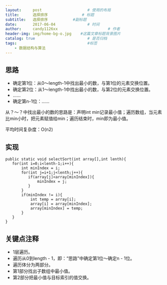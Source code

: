 ```yaml
---
layout:     post                    # 使用的布局
title:      选择排序               # 标题 
subtitle:   选择排序           #副标题
date:       2017-06-04              # 时间
author:     candy1126xx                      # 作者
header-img: img/home-bg-o.jpg    #这篇文章标题背景图片
catalog: true                       # 是否归档
tags:                               #标签
    - 数据结构与算法
---
```


## 思路
* 确定第1位：从0～length-1中找出最小的数，与第1位的元素交换位置。
* 确定第2位：从1～length-1中找出最小的数，与第2位的元素交换位置。
* ......
* 确定第n-1位：......

从？～？中找出最小的数的思路是：声明int min记录最小值；遍历数组，当元素比min小时，把元素赋值给min；遍历结束时，min即为最小值。

平均时间复杂度：O(n2)

## 实现
```
public static void selectSort(int array[],int lenth){
   for(int i=0;i<lenth-1;i++){
       int minIndex = i;
       for(int j=i+1;j<lenth;j++){
          if(array[j]<array[minIndex]){
              minIndex = j;
          }
       }
       if(minIndex != i){
           int temp = array[i];
           array[i] = array[minIndex];
           array[minIndex] = temp;
       }
   }
}
```

## 关键点注释
* 1层遍历。
* 遍历从0到length - 1，即：“思路”中确定第1位～确定n - 1位。
* 遍历体分为两部分。
* 第1部分找出子数组中最小值。
* 第2部分把最小值与目标索引的值交换。
